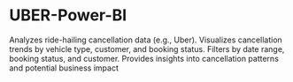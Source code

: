 # UBER-Power-BI
Analyzes ride-hailing cancellation data (e.g., Uber). Visualizes cancellation trends by vehicle type, customer, and booking status. Filters by date range, booking status, and customer.  Provides insights into cancellation patterns and potential business impact
